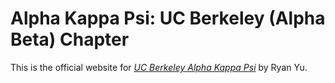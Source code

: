 # Alpha Kappa Psi: UC Berkeley (Alpha Beta) Chapter

This is the official website for [*UC Berkeley Alpha Kappa Psi*](http://calakpsi.com)
by Ryan Yu.